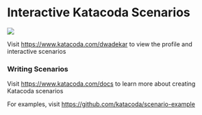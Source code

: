 # Interactive Katacoda Scenarios

[![](http://shields.katacoda.com/katacoda/dwadekar/count.svg)](https://www.katacoda.com/dwadekar "Get your profile on Katacoda.com")

Visit https://www.katacoda.com/dwadekar to view the profile and interactive scenarios

### Writing Scenarios
Visit https://www.katacoda.com/docs to learn more about creating Katacoda scenarios

For examples, visit https://github.com/katacoda/scenario-example
